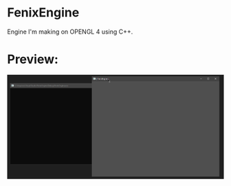 # FenixEngine
Engine I'm making on OPENGL 4 using C++.

# Preview:

![Alt Text](https://github.com/Fenix7667/FenixEngine/blob/master/preview.gif)

